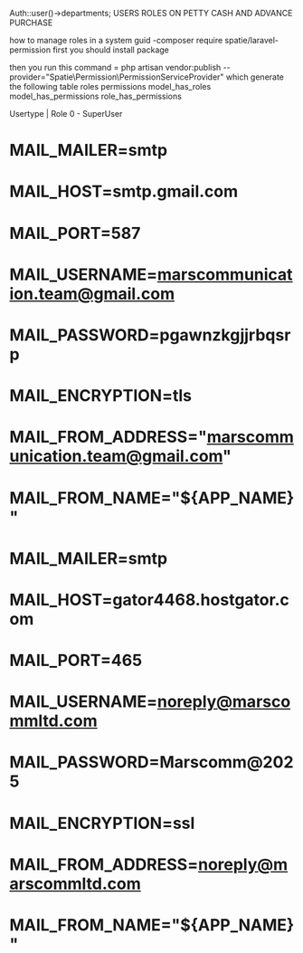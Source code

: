 
Auth::user()->departments; 
USERS ROLES ON PETTY CASH AND ADVANCE PURCHASE

how to manage roles in a system guid
-composer require spatie/laravel-permission
first you should install package

then you run this command = php artisan vendor:publish --provider="Spatie\Permission\PermissionServiceProvider"
which generate the following table
roles
permissions
model_has_roles
model_has_permissions
role_has_permissions

Usertype | Role
0 - SuperUser 



# MAIL_MAILER=smtp
# MAIL_HOST=smtp.gmail.com
# MAIL_PORT=587
# MAIL_USERNAME=marscommunication.team@gmail.com
# MAIL_PASSWORD=pgawnzkgjjrbqsrp
# MAIL_ENCRYPTION=tls
# MAIL_FROM_ADDRESS="marscommunication.team@gmail.com"
# MAIL_FROM_NAME="${APP_NAME}"


# MAIL_MAILER=smtp
# MAIL_HOST=gator4468.hostgator.com
# MAIL_PORT=465
# MAIL_USERNAME=noreply@marscommltd.com
# MAIL_PASSWORD=Marscomm@2025
# MAIL_ENCRYPTION=ssl
# MAIL_FROM_ADDRESS=noreply@marscommltd.com
# MAIL_FROM_NAME="${APP_NAME}"


